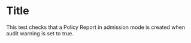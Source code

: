 # Title

This test checks that a Policy Report in admission mode is created when audit warning is set to true.